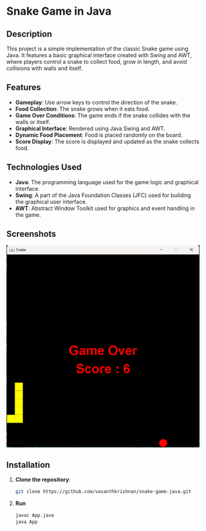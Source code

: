 # Snake Game in Java

## Description

This project is a simple implementation of the classic Snake game using Java. It features a basic graphical interface created with Swing and AWT, where players control a snake to collect food, grow in length, and avoid collisions with walls and itself.

## Features

- **Gameplay**: Use arrow keys to control the direction of the snake.
- **Food Collection**: The snake grows when it eats food.
- **Game Over Conditions**: The game ends if the snake collides with the walls or itself.
- **Graphical Interface**: Rendered using Java Swing and AWT.
- **Dynamic Food Placement**: Food is placed randomly on the board.
- **Score Display**: The score is displayed and updated as the snake collects food.

## Technologies Used

- **Java**: The programming language used for the game logic and graphical interface.
- **Swing**: A part of the Java Foundation Classes (JFC) used for building the graphical user interface.
- **AWT**: Abstract Window Toolkit used for graphics and event handling in the game.

## Screenshots

![Game Screenshot](ScreenShots/snake1.png)

## Installation

1. **Clone the repository**:
   ```bash
   git clone https://github.com/vasanthkrishnan/snake-game-java.git
   ```

2. **Run**
   ```bash
   javac App.java
   java App
   ```
